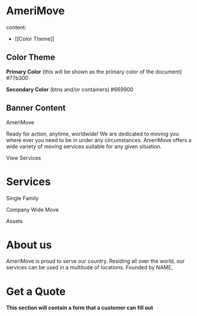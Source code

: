 # AmeriMove

content:
- [[Color Theme]]


## Color Theme

**Primary Color** (this will be shown as the primary color of the document)
 #77b300

**Secondary Color** (btns and/or containers)
 #669900


## Banner Content

AmeriMove

Ready for action, anytime, worldwide!
We are dedicated to moving you where ever you need to be in under any circumstances. AmeriMove offers a wide variety of moving services suitable for any given situation.

View Services


# Services

Single Family

Company Wide Move

Assets 

# About us

AmeriMove is proud to serve our country. Residing all over the world, our services can be used in a multitude of locations. Founded by NAME, 

# Get a Quote

**This section will contain a form that a customer can fill out**




